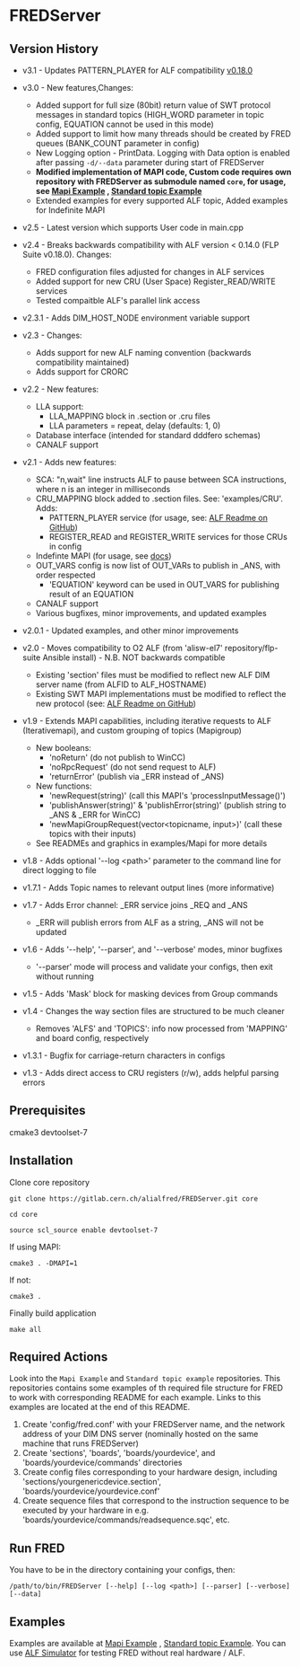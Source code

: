 # FREDServer

## Version History
* v3.1 - Updates PATTERN_PLAYER for ALF compatibility [v0.18.0](https://github.com/AliceO2Group/ALF/releases/tag/v0.18.0)
* v3.0 - New features,Changes:
  - Added support for full size (80bit) return value of SWT protocol messages in standard topics (HIGH_WORD parameter in topic config, EQUATION cannot be used in this mode)
  - Added support to limit how many threads should be created by FRED queues (BANK_COUNT parameter in config)
  - New Logging option - PrintData. Logging with Data option is enabled after passing `-d/--data` parameter during start of FREDServer
  - **Modified implementation of MAPI code, Custom code requires own repository with FREDServer as submodule named `core`, for usage, see [Mapi Example](https://gitlab.cern.ch/alialfred/fred_mapiexample) , [Standard topic Example](https://gitlab.cern.ch/alialfred/fred_example)**
  - Extended examples for every supported ALF topic, Added examples for Indefinite MAPI

* v2.5 - Latest version which supports User code in main.cpp
* v2.4 - Breaks backwards compatibility with ALF version < 0.14.0 (FLP Suite v0.18.0). Changes:
  - FRED configuration files adjusted for changes in ALF services
  - Added support for new CRU (User Space) Register_READ/WRITE services
  - Tested compaitble ALF's parallel link access
* v2.3.1 - Adds DIM_HOST_NODE environment variable support
* v2.3 - Changes:
  - Adds support for new ALF naming convention (backwards compatibility maintained)
  - Adds support for CRORC
* v2.2 - New features:
  - LLA support:
    - LLA_MAPPING block in .section or .cru files
    - LLA parameters = repeat, delay (defaults: 1, 0)
  - Database interface (intended for standard dddfero schemas)
  - CANALF support
* v2.1 - Adds new features:
  - SCA: "n,wait" line instructs ALF to pause between SCA instructions, where n is an integer in milliseconds
  - CRU_MAPPING block added to .section files. See: 'examples/CRU'. Adds:
    - PATTERN_PLAYER service (for usage, see: [ALF Readme on GitHub](https://github.com/AliceO2Group/ALF#pattern_player))
    - REGISTER_READ and REGISTER_WRITE services for those CRUs in config
  - Indefinte MAPI (for usage, see [docs](https://espace.cern.ch/alicecontrols/ALICE%20DCS%20Wiki/ALFRED%20Wiki.aspx))
  - OUT_VARS config is now list of OUT_VARs to publish in _ANS, with order respected
    - 'EQUATION' keyword can be used in OUT_VARS for publishing result of an EQUATION
  - CANALF support
  - Various bugfixes, minor improvements, and updated examples
* v2.0.1 - Updated examples, and other minor improvements
* v2.0 - Moves compatibility to O2 ALF (from 'alisw-el7' repository/flp-suite Ansible install) - N.B. NOT backwards compatible
  - Existing 'section' files must be modified to reflect new ALF DIM server name (from ALFID to ALF_HOSTNAME)
  - Existing SWT MAPI implementations must be modified to reflect the new protocol (see: [ALF Readme on GitHub](https://github.com/AliceO2Group/ALF/blob/master/README.md))
* v1.9 - Extends MAPI capabilities, including iterative requests to ALF (Iterativemapi), and custom grouping of topics (Mapigroup)
  - New booleans: 
    - 'noReturn' (do not publish to WinCC)
    - 'noRpcRequest' (do not send request to ALF)
    - 'returnError' (publish via _ERR instead of _ANS)
  - New functions: 
    - 'newRequest(string)' (call this MAPI's 'processInputMessage()')
    - 'publishAnswer(string)' & 'publishError(string)' (publish string to _ANS & _ERR for WinCC)
    - 'newMapiGroupRequest(vector<topicname, input>)' (call these topics with their inputs)
  - See READMEs and graphics in examples/Mapi for more details
* v1.8 - Adds optional '--log \<path\>' parameter to the command line for direct logging to file
* v1.7.1 - Adds Topic names to relevant output lines (more informative)
* v1.7 - Adds Error channel: _ERR service joins _REQ and _ANS
  - _ERR will publish errors from ALF as a string, _ANS will not be updated
* v1.6 - Adds '--help', '--parser', and '--verbose' modes, minor bugfixes
  - '--parser' mode will process and validate your configs, then exit without running
* v1.5 - Adds 'Mask' block for masking devices from Group commands
* v1.4 - Changes the way section files are structured to be much cleaner
  - Removes 'ALFS' and 'TOPICS': info now processed from 'MAPPING' and board config, respectively
* v1.3.1 - Bugfix for carriage-return characters in configs
* v1.3 - Adds direct access to CRU registers (r/w), adds helpful parsing errors

## Prerequisites

cmake3 devtoolset-7

## Installation
Clone core repository
```
git clone https://gitlab.cern.ch/alialfred/FREDServer.git core

cd core

source scl_source enable devtoolset-7
```
If using MAPI:
```
cmake3 . -DMAPI=1
```
If not:
```
cmake3 .
```
Finally build application
```
make all
```

## Required Actions

Look into the `Mapi Example` and `Standard topic example` repositories.
This repositories contains some examples of th required file structure for FRED to work with corresponding README for each example. Links to this examples are located at the end of this README.

1. Create 'config/fred.conf' with your FREDServer name, and the network address of your DIM DNS server (nominally hosted on the same machine that runs FREDServer)
2. Create 'sections', 'boards', 'boards/yourdevice', and 'boards/yourdevice/commands' directories
3. Create config files corresponding to your hardware design, including 'sections/yourgenericdevice.section', 'boards/yourdevice/yourdevice.conf'
4. Create sequence files that correspond to the instruction sequence to be executed by your hardware in e.g. 'boards/yourdevice/commands/readsequence.sqc', etc.



## Run FRED

You have to be in the directory containing your configs, then:
```
/path/to/bin/FREDServer [--help] [--log <path>] [--parser] [--verbose] [--data]
```
## Examples

Examples are available at [Mapi Example](https://gitlab.cern.ch/alialfred/fred_mapiexample) , [Standard topic Example](https://gitlab.cern.ch/alialfred/fred_example). You can use [ALF Simulator](https://gitlab.cern.ch/alice-dcs-kosiceteam/alf-simulator) for testing FRED without real hardware / ALF.
